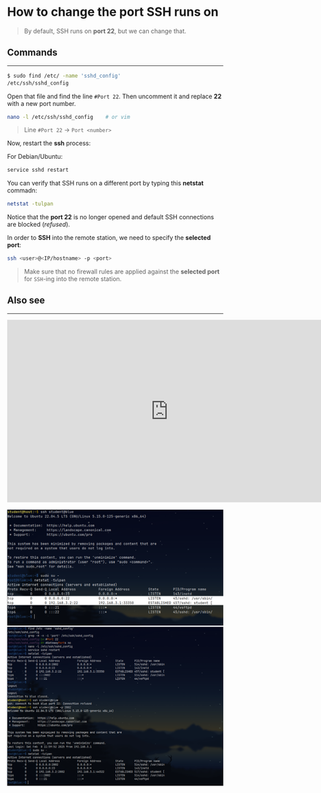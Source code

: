 # How to change the port SSH runs on

> By default, SSH runs on **port 22**, but we can change that.

## Commands
---


```sh
$ sudo find /etc/ -name 'sshd_config'
/etc/ssh/sshd_config
```


Open that file and find the line `#Port 22`.
Then uncomment it and replace **22** with a new port number.

```sh
nano -l /etc/ssh/sshd_config    # or vim
```

> Line `#Port 22` -> `Port <number>`


Now, restart the **ssh** process:

For Debian/Ubuntu:

```sh
service sshd restart    
```

You can verify that SSH runs on a different port by typing this **netstat** commadn:

```sh
netstat -tulpan
```





Notice that the **port 22** is no longer opened and default SSH connections are blocked (*refused*).


In order to **SSH** into the remote station, we need to specify the **selected port**:

```sh
ssh <user>@<IP/hostname> -p <port>
```


> Make sure that no firewall rules are applied against the **selected port** for `SSH`-ing into the remote station.


## Also see
---

<iframe width="750" height="425" src="https://www.youtube.com/embed/NRH7mOVhHok" title="How to change the SSH port on Linux or Unix servers | VPS Tutorial" frameborder="0" allow="accelerometer; autoplay; clipboard-write; encrypted-media; gyroscope; picture-in-picture; web-share" referrerpolicy="strict-origin-when-cross-origin" allowfullscreen></iframe>

![img](./Images/change-SSH-port-img-1.png)
![img](./Images/change-SSH-port-img-2.png)










